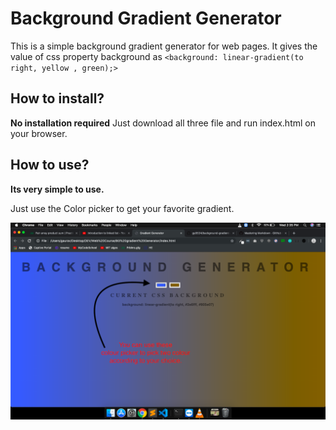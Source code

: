 # Background Gradient Generator

This is a simple background gradient generator for web pages.
It gives the value of css property background as `<background: linear-gradient(to right, yellow , green);>`


## How to install?

**No installation required**
Just download all three file and run index.html on your browser.

## How to use?

**Its very simple to use.**

Just use the Color picker to get your favorite gradient.

![Screenshot](capture.png)
